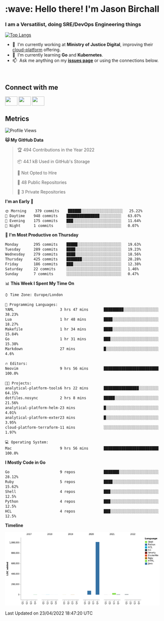 <h1 align="left" id="jason-title">:wave: Hello there! I'm Jason Birchall</h1>
<h3 align="left">I am a Versatilist, doing SRE/DevOps Engineering things</h3>

[![Top Langs](https://github-readme-stats.vercel.app/api?username=jasonBirchall&show_icons=true&count_private=true&include_all_commits=true&theme=gruvbox)](https://github.com/anuraghazra/github-readme-stats)

- :office: &nbsp;I'm currently working at **Ministry of Justice Digital**, improving their [cloud-platform](https://github.com/ministryofjustice/cloud-platform) offering.
- :seedling: &nbsp;I’m currently learning **Go** and **Kubernetes**.
- :mailbox: &nbsp;Ask me anything on my **[issues page]** or using the connections below.


<br>

<h2>Connect with me</h2>
<p>
<a href="https://twitter.com/jsonBirchall" target="blank"><img align="center" src="https://cdn.jsdelivr.net/npm/simple-icons@3.0.1/icons/twitter.svg" alt="" height="30" width="40" /></a>
<a href="https://keybase.io/json0" target="blank"><img align="center" src="https://cdn.jsdelivr.net/npm/simple-icons@3.0.1/icons/keybase.svg" alt="" height="30" width="40" /></a>
<a href="https://www.reddit.com/user/kakorate" target="blank"><img align="center" src="https://cdn.jsdelivr.net/npm/simple-icons@3.0.1/icons/reddit.svg" alt="" height="30" width="40" /></a>
</p>

<h2>Metrics</h2>

<!--START_SECTION:waka-->
![Profile Views](http://img.shields.io/badge/Profile%20Views-0-blue)

**🐱 My GitHub Data** 

> 🏆 494 Contributions in the Year 2022
 > 
> 📦 44.1 kB Used in GitHub's Storage 
 > 
> 🚫 Not Opted to Hire
 > 
> 📜 48 Public Repositories 
 > 
> 🔑 3 Private Repositories  
 > 
**I'm an Early 🐤** 

```text
🌞 Morning    379 commits    ██████░░░░░░░░░░░░░░░░░░░   25.22% 
🌆 Daytime    948 commits    ███████████████░░░░░░░░░░   63.07% 
🌃 Evening    175 commits    ███░░░░░░░░░░░░░░░░░░░░░░   11.64% 
🌙 Night      1 commits      ░░░░░░░░░░░░░░░░░░░░░░░░░   0.07%

```
📅 **I'm Most Productive on Thursday** 

```text
Monday       295 commits    █████░░░░░░░░░░░░░░░░░░░░   19.63% 
Tuesday      289 commits    ████░░░░░░░░░░░░░░░░░░░░░   19.23% 
Wednesday    279 commits    ████░░░░░░░░░░░░░░░░░░░░░   18.56% 
Thursday     425 commits    ███████░░░░░░░░░░░░░░░░░░   28.28% 
Friday       186 commits    ███░░░░░░░░░░░░░░░░░░░░░░   12.38% 
Saturday     22 commits     ░░░░░░░░░░░░░░░░░░░░░░░░░   1.46% 
Sunday       7 commits      ░░░░░░░░░░░░░░░░░░░░░░░░░   0.47%

```


📊 **This Week I Spent My Time On** 

```text
⌚︎ Time Zone: Europe/London

💬 Programming Languages: 
YAML                     3 hrs 47 mins       █████████░░░░░░░░░░░░░░░░   38.23% 
Lua                      1 hr 48 mins        ████░░░░░░░░░░░░░░░░░░░░░   18.27% 
Makefile                 1 hr 34 mins        ████░░░░░░░░░░░░░░░░░░░░░   15.84% 
Go                       1 hr 31 mins        ███░░░░░░░░░░░░░░░░░░░░░░   15.38% 
Markdown                 27 mins             █░░░░░░░░░░░░░░░░░░░░░░░░   4.6%

🔥 Editors: 
Neovim                   9 hrs 56 mins       █████████████████████████   100.0%

🐱‍💻 Projects: 
analytical-platform-tools6 hrs 22 mins       ████████████████░░░░░░░░░   64.15% 
dotfiles.nosync          2 hrs 8 mins        █████░░░░░░░░░░░░░░░░░░░░   21.56% 
analytical-platform-helm-23 mins             █░░░░░░░░░░░░░░░░░░░░░░░░   4.01% 
analytical-platform-exter23 mins             █░░░░░░░░░░░░░░░░░░░░░░░░   3.95% 
cloud-platform-terraform-11 mins             ░░░░░░░░░░░░░░░░░░░░░░░░░   1.97%

💻 Operating System: 
Mac                      9 hrs 56 mins       █████████████████████████   100.0%

```

**I Mostly Code in Go** 

```text
Go                       9 repos             ███████░░░░░░░░░░░░░░░░░░   28.12% 
Ruby                     5 repos             ████░░░░░░░░░░░░░░░░░░░░░   15.62% 
Shell                    4 repos             ███░░░░░░░░░░░░░░░░░░░░░░   12.5% 
Python                   4 repos             ███░░░░░░░░░░░░░░░░░░░░░░   12.5% 
HCL                      4 repos             ███░░░░░░░░░░░░░░░░░░░░░░   12.5%

```


**Timeline**

![Chart not found](https://raw.githubusercontent.com/jasonBirchall/jasonBirchall/main/charts/bar_graph.png) 


 Last Updated on 23/04/2022 18:47:20 UTC
<!--END_SECTION:waka-->

<!-- links -->

[issues page]: https://github.com/jasonBirchall/jasonBirchall/issues "jasonBirchall/issues"
